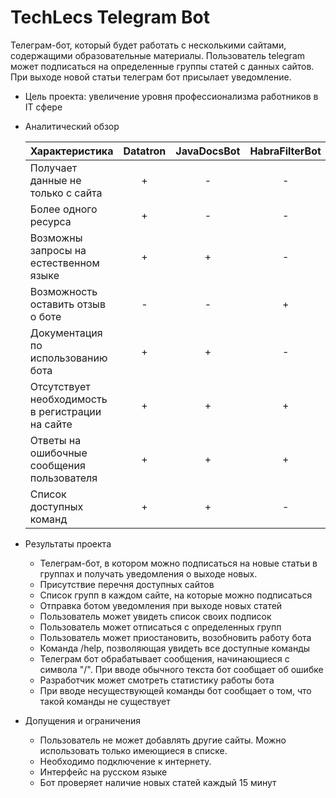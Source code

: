 TechLecs Telegram Bot
=====================================================
Телеграм-бот, который будет работать с несколькими сайтами, содержащими образовательные материалы. Пользователь telegram может подписаться на определенные группы статей с данных сайтов. При выходе новой статьи телеграм бот присылает уведомление.

- Цель проекта: увеличение уровня профессионализма работников в IT сфере
- Аналитический обзор

  | Характеристика   | Datatron |  JavaDocsBot |  HabraFilterBot |  dev.byBot | TechLecsBot
  |------------|--------------|---------------|---------------|---------------|--------------
  | Получает данные не только с сайта | <center>+</center>|<center>-</center>|<center>-</center>|<center>-</center>|<center>-</center>
  | Более одного ресурса|<center>+</center>|<center>-</center>|<center>-</center>|<center>-</center>|<center>+</center>
  | Возможны запросы на естественном языке|<center>+</center>|<center>+</center>|<center>-</center>|<center>-</center>|<center>-</center>
  | Возможность оставить отзыв о боте|<center>-</center>|<center>-</center>|<center>+</center>|<center>+</center>|<center>-</center>
  | Документация по использованию бота |<center>+</center>|<center>+</center>|<center>-</center>|<center>-</center>|<center>+</center>
  | Отсутствует необходимость в регистрации на сайте|<center>+</center>|<center>+</center>|<center>+</center>|<center>-</center>                |<center>+</center>
  | Ответы на ошибочные сообщения пользователя|<center>+</center>|<center>+</center>|<center>+</center>|<center>+</center>|<center>+</center>
  | Список доступных команд|<center>+</center>|<center>+</center>|<center>-</center>|<center>+</center>|<center>+</center>

- Результаты проекта 
  - Телеграм-бот, в котором можно подписаться на новые статьи в группах и получать уведомления о выходе новых.
  - Присутствие перечня доступных сайтов
  - Список групп в каждом сайте, на которые можно подписаться
  - Отправка ботом уведомления при выходе новых статей
  - Пользователь может увидеть список своих подписок
  - Пользователь может отписаться с определенных групп
  - Пользователь может приостановить, возобновить работу бота
  - Команда /help, позволяющая увидеть все доступные команды
  - Телеграм бот обрабатывает сообщения, начинающиеся с символа "/". При вводе обычного текста бот сообщает об ошибке
  - Разработчик может смотреть статистику работы бота
  - При вводе несуществующей команды бот сообщает о том, что такой команды не существует

- Допущения и ограничения
  - Пользователь не может добавлять другие сайты. Можно использовать только имеющиеся в списке.
  - Необходимо подключение к интернету.
  - Интерфейс на русском языке
  - Бот проверяет наличие новых статей каждый 15 минут